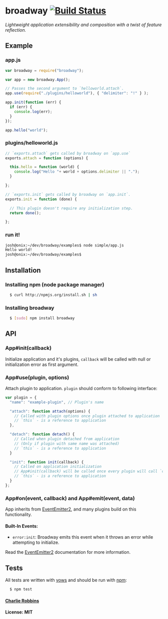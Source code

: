 # broadway [![Build Status](https://secure.travis-ci.org/flatiron/broadway.png)](http://travis-ci.org/flatiron/broadway)

*Lightweight application extensibility and composition with a twist of feature
reflection.*

## Example

### app.js
```js
var broadway = require("broadway");

var app = new broadway.App();

// Passes the second argument to `helloworld.attach`.
app.use(require("./plugins/helloworld"), { "delimiter": "!" } );

app.init(function (err) {
  if (err) {
    console.log(err);
  }
});

app.hello("world");
```

### plugins/helloworld.js

```js
// `exports.attach` gets called by broadway on `app.use`
exports.attach = function (options) {

  this.hello = function (world) {
    console.log("Hello "+ world + options.delimiter || ".");
  }

};

// `exports.init` gets called by broadway on `app.init`.
exports.init = function (done) {

  // This plugin doesn't require any initialization step.
  return done();

};
```

### run it!

```bash
josh@onix:~/dev/broadway/examples$ node simple/app.js 
Hello world!
josh@onix:~/dev/broadway/examples$ 
```

## Installation

### Installing npm (node package manager)
``` bash
  $ curl http://npmjs.org/install.sh | sh
```

### Installing broadway
``` bash 
  $ [sudo] npm install broadway
```

## API

### App#init(callback)

Initialize application and it's plugins, `callback` will be called with null or
initialization error as first argument.

### App#use(plugin, options)

Attach plugin to application. `plugin` should conform to following interface:

```javascript
var plugin = {
  "name": "example-plugin", // Plugin's name

  "attach": function attach(options) {
    // Called with plugin options once plugin attached to application
    // `this` - is a reference to application
  },

  "detach": function detach() {
    // Called when plugin detached from application
    // (Only if plugin with same name was attached)
    // `this` - is a reference to application
  }

  "init": function init(callback) {
    // Called on application initialization
    // App#init(callback) will be called once every plugin will call `callback`
    // `this` - is a reference to application
  }
};
```

### App#on(event, callback) and App#emit(event, data)

App inherits from [EventEmitter2][2], and many plugins build on this
functionality.

#### Built-In Events:

* `error:init`: Broadway emits this event when it throws an error while attempting to initialize.

Read the [EventEmitter2][2] documentation for more information.

## Tests
All tests are written with [vows][0] and should be run with [npm][1]:

``` bash
  $ npm test
```

#### [Charlie Robbins](http://nodejitsu.com)
#### License: MIT

[0]: http://vowsjs.org
[1]: http://npmjs.org
[2]: https://github.com/hij1nx/EventEmitter2
